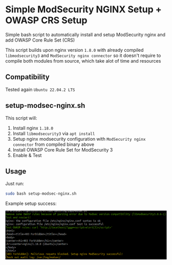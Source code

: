 # Simple ModSecurity NGINX Setup + OWASP CRS Setup

Simple bash script to automatically install and setup ModSecurity nginx and add OWASP Core Rule Set (CRS)

This script builds upon nginx version `1.8.0` with already compiled `libmodsecurity3` and `ModSecurity nginx connector` so it doesn't require to compile both modules from source, which take alot of time and resources
## Compatibility
Tested again `Ubuntu 22.04.2 LTS`

## setup-modsec-nginx.sh
This script will:
1. Install nginx `1.18.0`
2. Install `libmodsecurity3` via `apt install`
3. Setup nginx modsecurity configuration with `ModSecurity nginx connector` from compiled binary above
4. Install OWASP Core Rule Set for ModSecurity 3
5. Enable & Test


## Usage
Just run:
```bash
sudo bash setup-modsec-nginx.sh
```

Example setup success:

![success.png](images/success.png)